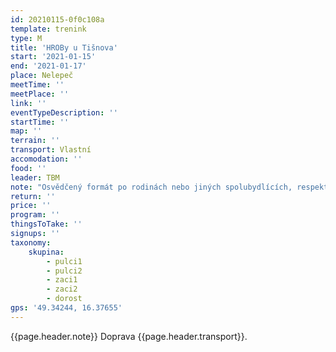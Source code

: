 ```yaml
---
id: 20210115-0f0c108a
template: trenink
type: M
title: 'HROBy u Tišnova'
start: '2021-01-15'
end: '2021-01-17'
place: Nelepeč
meetTime: ''
meetPlace: ''
link: ''
eventTypeDescription: ''
startTime: ''
map: ''
terrain: ''
transport: Vlastní
accomodation: ''
food: ''
leader: TBM
note: "Osvědčený formát po rodinách nebo jiných spolubydlících, respektujte prosím vládní nařízení.\r\n\r\nHROBy (Horský OB) jsou delší a je tedy potřeba počítat s odlišnostmi. Neběží se na OB mapě (i když je případně k dispozici), což znamená jiné měřítko i ekvidistanci. Kontroly bývají jednoduché, často se běhá či chodí po cestách. Pro žactvo je to ideální varianta na procházku s celou rodinou a představení rodičům, cože to vlastně dělají. Při výběru tratě se primárně dívejte na vzdálenost vzdušnou čarou (určite urazíte až o cca 2 km více).\r\n\r\nPokud se v rámci DH14 rozhodnete běžet, doporučuji trať A (je třeba jít volně a odhad je 40-50 minut).\r\n\r\n[Tabulka příjezdů](https://docs.google.com/spreadsheets/d/1Tu1MWwZt-8FcCTGX25d3x99fm1pf0Cc1JIWzybVGI5c/edit?usp=sharing)\r\n[Mapy ke stažení](https://drive.google.com/drive/folders/1kmHfCCTLfWLaSQN7Zanq71Nf6uM3pfVb?usp=sharing) - na kontrolách budou fáborky s kódem\r\n[Doporučené parkování](https://mapy.cz/s/herezubapu)\r\n\r\nKdo nemá možnost tisku map, může se ozvat Lufovi a vyzvednout si je po domluvě."
return: ''
price: ''
program: ''
thingsToTake: ''
signups: ''
taxonomy:
    skupina:
        - pulci1
        - pulci2
        - zaci1
        - zaci2
        - dorost
gps: '49.34244, 16.37655'
---
```


{{page.header.note}}
 Doprava {{page.header.transport}}.
